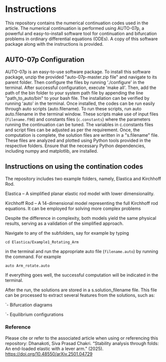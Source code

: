 # Instructions
This repository contains the numerical continuation codes used in the article. The numerical continuation is performed using AUTO-07p, a powerful and easy-to-install software tool for continuation and bifurcation problems in ordinary differential equations (ODEs). A copy of this software package along with the instructions is provided.

## AUTO-07p Configuration

AUTO-07p is an easy-to-use software package. To install this software package, unzip the provided "auto-07p-master.zip file" and navigate to its parent folder. Then configure the files by running './configure' in the terminal. After successful configuration, execute 'make all'. Then, add the path of the bin folder to your system path file by appending the line "path_to_auto/bin" to your bash file. The installation can be verified by running 'auto' in the terminal. Once installed, the codes can be run easily through auto scripts (auto.filename). To run these scripts, run auto auto.filename in the terminal window. These scripts make use of input files (`filename.f90`) and constants files (`c.constants`) where the parameters running the continuation can be tuned. The variables in c.constants files and script files can be adjusted as per the requirement. Once, the computation is complete, the solution files are written in a "s.filename" file. These files are analyzed and plotted using Python tools provided in the respective folders. Ensure that the necessary Python dependencies, including numpy and matplotlib, are installed.


## Instructions on using the contination codes

The repository includes two example folders, namely, Elastica and Kirchhoff Rod. 

Elastica – A simplified planar elastic rod model with lower dimensionality.

Kirchhoff Rod – A 14-dimensional model representing the full Kirchhoff rod equations. It can be employed for solving more complex problems

Despite the difference in complexity, both models yield the same physical results, serving as a validation of the simplified approach.

Navigate to any of the subfolders, say for example by typing 

`cd Elastica/Example1_Rotating_Arm` 

in the terminal and run the appropriate auto file (`filename.auto`)  by running the command. For example

`auto Arm_rotate.auto` 

If everything goes well, the successful computation will be indicated in the terminal.

After the run, the solutions are stored in a s.solution_filename file. This file can be processed to extract several features from the solutions, such as:

`- Bifurcation diagrams

`- Equilibrium configurations
### Reference

Please cite or refer to the associated article when using or referencing this repository:
Dhanakoti, Siva Prasad Chakri. “Stability analysis through folds: An end-loaded elastic with a lever arm.” (2025). https://doi.org/10.48550/arXiv.2501.04729



